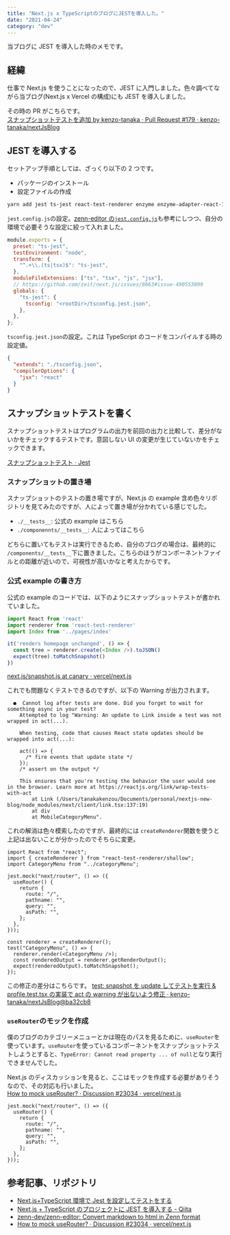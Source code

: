 ```yaml
---
title: "Next.js x TypeScriptのブログにJESTを導入した。"
date: "2021-04-24"
category: "dev"
---
```


当ブログに JEST を導入した時のメモです。

## 経緯

仕事で Next.js を使うことになったので、JEST に入門しました。色々調べてながら当ブログ(Next.js x Vercel の構成)にも JEST を導入しました。

その時の PR がこちらです。  
[スナップショットテストを追加 by kenzo-tanaka · Pull Request #179 · kenzo-tanaka/nextJsBlog](https://github.com/kenzo-tanaka/nextJsBlog/pull/179)

## JEST を導入する

セットアップ手順としては、ざっくり以下の 2 つです。

- パッケージのインストール
- 設定ファイルの作成

```bash
yarn add jest ts-jest react-test-renderer enzyme enzyme-adapter-react-16 enzyme-to-json @types/react-test-renderer @types/jest @types/enzyme-adapter-react-16 --dev
```

`jest.config.js`の設定。[zenn-editor の`jest.config.js`](https://github.com/zenn-dev/zenn-editor/blob/master/packages/zenn-cli/jest.config.js)も参考にしつつ、自分の環境で必要そうな設定に絞って入れました。

```js:jest.config.js
module.exports = {
  preset: "ts-jest",
  testEnvironment: "node",
  transform: {
    "^.+\\.(ts|tsx)$": "ts-jest",
  },
  moduleFileExtensions: ["ts", "tsx", "js", "jsx"],
  // https://github.com/zeit/next.js/issues/8663#issue-490553899
  globals: {
    "ts-jest": {
      tsconfig: "<rootDir>/tsconfig.jest.json",
    },
  },
};
```

`tsconfig.jest.json`の設定。これは TypeScript のコードをコンパイルする時の設定値。

```json:tsconfig.jest.json
{
  "extends": "./tsconfig.json",
  "compilerOptions": {
    "jsx": "react"
  }
}
```

## スナップショットテストを書く

スナップショットテストはプログラムの出力を前回の出力と比較して、差分がないかをチェックするテストです。意図しない UI の変更が生じていないかをチェックできます。

[スナップショットテスト · Jest](https://jestjs.io/ja/docs/snapshot-testing)

### スナップショットの置き場

スナップショットのテストの置き場ですが、Next.js の example 含め色々リポジトリを見てみたのですが、人によって置き場が分かれている感じでした。

- `./__tests__`: 公式の example はこちら
- `./componennts/__tests__`: 人によってはこちら

どちらに置いてもテストは実行できるため、自分のブログの場合は、最終的に `/components/__tests__`下に置きました。こちらのほうがコンポーネントファイルとの距離が近いので、可視性が高いかなと考えたからです。

### 公式 example の書き方

公式の example のコードでは、以下のようにスナップショットテストが書かれていました。

```js:snapshot.js
import React from 'react'
import renderer from 'react-test-renderer'
import Index from '../pages/index'

it('renders homepage unchanged', () => {
  const tree = renderer.create(<Index />).toJSON()
  expect(tree).toMatchSnapshot()
})
```

[next.js/snapshot.js at canary · vercel/next.js](https://github.com/vercel/next.js/blob/canary/examples/with-jest/__tests__/snapshot.js)

これでも問題なくテストできるのですが、以下の Warning が出力されます。

```shell
  ●  Cannot log after tests are done. Did you forget to wait for something async in your test?
    Attempted to log "Warning: An update to Link inside a test was not wrapped in act(...).

    When testing, code that causes React state updates should be wrapped into act(...):

    act(() => {
      /* fire events that update state */
    });
    /* assert on the output */

    This ensures that you're testing the behavior the user would see in the browser. Learn more at https://reactjs.org/link/wrap-tests-with-act
        at Link (/Users/tanakakenzou/Documents/personal/nextjs-new-blog/node_modules/next/client/link.tsx:137:19)
        at div
        at MobileCategoryMenu".
```

これの解消は色々模索したのですが、最終的には `createRenderer`関数を使うと上記は出ないことが分かったのでそちらに変更。

```tsx:CategoryMenu.test.tsx
import React from "react";
import { createRenderer } from "react-test-renderer/shallow";
import CategoryMenu from "../categoryMenu";

jest.mock("next/router", () => ({
  useRouter() {
    return {
      route: "/",
      pathname: "",
      query: "",
      asPath: "",
    };
  },
}));

const renderer = createRenderer();
test("CategoryMenu", () => {
  renderer.render(<CategoryMenu />);
  const renderedOutput = renderer.getRenderOutput();
  expect(renderedOutput).toMatchSnapshot();
});
```

この修正の差分はこちらです。
[test: snapshot を update してテストを実行 & profile.test.tsx の実装で act の warning が出ないよう修正 · kenzo-tanaka/nextJsBlog@ba32cb8](https://github.com/kenzo-tanaka/nextJsBlog/commit/ba32cb8059730c143d8c2205920a3be5ad8ee448)

### `useRouter`のモックを作成

僕のブログのカテゴリーメニューとかは現在のパスを見るために、`useRouter`を使っています。`useRouter`を使っているコンポーネントをスナップショットテストしようとすると、`TypeError: Cannot read property ... of null`となり実行できませんでした。

Next.js のディスカッションを見ると、ここはモックを作成する必要がありそうなので、その対応も行いました。  
[How to mock useRouter? · Discussion #23034 · vercel/next.js](https://github.com/vercel/next.js/discussions/23034)

```tsx:CategoryMenu.test.tsx
jest.mock("next/router", () => ({
  useRouter() {
    return {
      route: "/",
      pathname: "",
      query: "",
      asPath: "",
    };
  },
}));
```

## 参考記事、リポジトリ

- [Next.js+TypeScript 環境で Jest を設定してテストをする](https://zenn.dev/garypippi/articles/c79cb002e001681a73cd)
- [Next.js + TypeScript のプロジェクトに JEST を導入する - Qiita](https://qiita.com/keitakn/items/0a714997eb058f2f67e2)
- [zenn-dev/zenn-editor: Convert markdown to html in Zenn format](https://github.com/zenn-dev/zenn-editor)
- [How to mock useRouter? · Discussion #23034 · vercel/next.js](https://github.com/vercel/next.js/discussions/23034)
